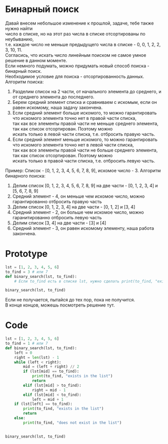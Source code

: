 # Бинарный поиск  

Давай внесем небольшое изменение к прошлой, задаче, тебе также нужно найти   
число в списке, но на этот раз числа в списке отсортированы по неубыванию,  
т.е. каждое число не меньше предыдущего числа в списке - 0, 0, 1, 2, 2, 3, 10, 11.  
Согласись, что искать число линейным поиском не самое умное решение в данном моменте.  
Если немного подумать, можно придумать новый способ поиска - бинарный поиск.  
Необходимое условие для поиска - отсортированность данных.  
Алгоритм поиска:
1. Разделим список на 2 части, от начального элемента до среднего, и от среднего элемента до последнего.    
1. Берем средний элемент списка и сравниваем с искомым, если он равен искомому, наша задачу закончена.  
1. Если средний элемент больше искомого, то можно гарантировать что искомого элемента точно нет в правой части списка,  
так как все элементы правой части не меньше среднего элемента, так как список отсортирован. Поэтому можно  
искать только в левой части списка, т.е. отбросить правую часть.   
1. Если средний элемент меньше искомого, то можно гарантировать что искомого элемента точно нет в левой части списка,  
так как все элементы правой части не больше среднего элемента, так как список отсортирован. Поэтому можно  
искать только в правой части списка, т.е. отбросить левую часть.  

Пример:
Список - [0, 1, 2, 3, 4, 5, 6, 7, 8, 9], искомое число - 3.
Алгоритм бинарного поиска:
1. Делим список [0, 1, 2, 3, 4, 5, 6, 7, 8, 9] на две части - [0, 1, 2, 3, 4] и [5, 6, 7, 8, 9]
1. Средний элемент - 4, он меньше чем искомое число, можно гарантированно отбросить правую часть
1. Делим список [0, 1, 2, 3, 4] на две части - [0, 1, 2] и [3, 4]
1. Средний элемент - 2, он больше чем искомое число, можно гаранитированно отбросить левую часть
1. Делим список [3, 4] на две части - [3] и [4]
1. Средний элемент - 3, он равен искомому элементу, наша работа закончена.


# Prototype

``` python
lst = [1, 2, 3, 4, 5, 6]
to_find = 3 # или 7
def binary_search(lst, to_find):
    # Если to_find есть в списке lst, нужно сделать print(to_find, "exists in the list")

binary_search(lst, to_find)
```

Если не получается, пытайся до тех пор, пока не получится.  
В конце концов, можешь посмотреть решение тут.

# Code

``` python
lst = [1, 2, 3, 4, 5, 6]
to_find = 1 # или 7
def binary_search(lst, to_find):
    left = 0
    right = len(lst) - 1
    while (left < right):
        mid = (left + right) // 2
        if (lst[mid] == to_find):
            print(to_find, "exists in the list")
            return
        elif (lst[mid] > to_find):
            right = mid - 1
        elif (lst[mid] < to_find):
            left = mid + 1
    if (lst[left] == to_find):
        print(to_find, "exists in the list")
        return
    else:
        print(to_find, "does not exist in the list")
    

binary_search(lst, to_find)
```